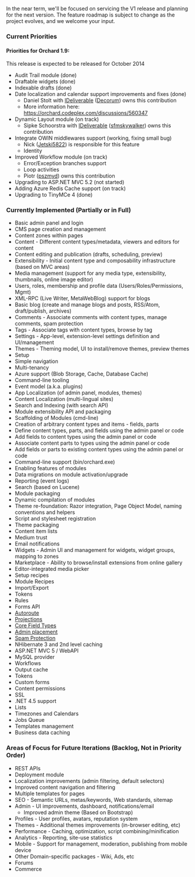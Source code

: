 In the near term, we'll be focused on servicing the V1 release and planning for the next version.
The feature roadmap is subject to change as the project evolves, and we welcome your input.

### Current Priorities

#### Priorities for Orchard 1.9:

This release is expected to be released for October 2014

* Audit Trail module (done)
* Draftable widgets (done)
* Indexable drafts (done)
* Date localization and calendar support improvements and fixes (done)
  * Daniel Stolt with [IDeliverable](http://www.ideliverable.com) ([Decorum](https://www.codeplex.com/site/users/view/Decorum)) owns this contribution
  * More information here: https://orchard.codeplex.com/discussions/560347
* Dynamic Layout module (on track)
  * Sipke Schoorstra with [IDeliverable](http://www.ideliverable.com) ([sfmskywalker](https://www.codeplex.com/site/users/view/sfmskywalker)) owns this contribution
* Integrate OWIN middlewares support  (working, fixing small bug)
  * Nick ([Jetski5822](https://www.codeplex.com/site/users/view/Jetski5822)) is responsible for this feature
  * Identity
* Improved Workflow module (on track)
  * Error/Exception branches support
  * Loop activities
  * Piotr ([pszmyd](https://www.codeplex.com/site/users/view/pszmyd)) owns this contribution
* Upgrading to ASP.NET MVC 5.2 (not started)
* Adding Azure Redis Cache support (on track)
* Upgrading to TinyMCe 4 (done)

### Currently Implemented (Partially or in Full)

* Basic admin panel and login
* CMS page creation and management
* Content zones within pages
* Content - Different content types/metadata, viewers and editors for content 
* Content editing and publication (drafts, scheduling, preview)
* Extensibility - Initial content type and composability infrastructure (based on MVC areas)
* Media management (support for any media type, extensibility, thumbnails, online image editor)
* Users, roles, membership and profile data (Users/Roles/Permissions, Mgmt)
* XML-RPC (Live Writer, MetaWebBlog) support for blogs
* Basic blog (create and manage blogs and posts, RSS/Atom, draft/publish, archives)
* Comments - Associate comments with content types, manage comments, spam protection
* Tags - Associate tags with content types, browse by tag
* Settings - App-level, extension-level settings definition and UI/management
* Themes - Theming model, UI to install/remove themes, preview themes
* Setup
* Simple navigation
* Multi-tenancy
* Azure support (Blob Storage, Cache, Database Cache)
* Command-line tooling
* Event model (a.k.a. plugins)
* App Localization (of admin panel, modules, themes)
* Content Localization (multi-lingual sites)
* Search and Indexing (with search API)
* Module extensibility API and packaging
* Scaffolding of Modules (cmd-line)
* Creation of arbitrary content types and items - fields, parts
* Define content types, parts, and fields using the admin panel or code
* Add fields to content types using the admin panel or code
* Associate content parts to types using the admin panel or code
* Add fields or parts to existing content types using the admin panel or code
* Command-line support (bin/orchard.exe)
* Enabling features of modules
* Data migrations on module activation/upgrade
* Reporting (event logs)
* Search (based on Lucene)
* Module packaging
* Dynamic compilation of modules
* Theme re-foundation: Razor integration, Page Object Model, naming conventions and helpers
* Script and stylesheet registration
* Theme packaging
* Content item lists
* Medium trust
* Email notifications
* Widgets - Admin UI and management for widgets, widget groups, mapping to zones
* Marketplace - Ability to browse/install extensions from online gallery
* Editor-integrated media picker
* Setup recipes
* Module Recipes
* Import/Export
* Tokens
* Rules
* Forms API
* [Autoroute](http://orchard.codeplex.com/discussions/274916)
* [Projections](http://orchard.codeplex.com/discussions/274915)
* [Core Field Types](http://orchard.codeplex.com/discussions/274918)
* [Admin placement](http://orchard.codeplex.com/discussions/348649)
* [Spam Protection](http://orchard.codeplex.com/discussions/348654)
* NHibernate 3 and 2nd level caching
* ASP.NET MVC 5 / WebAPI
* MySQL provider
* Workflows
* Output cache
* Tokens
* Custom forms
* Content permissions
* SSL
* .NET 4.5 support
* Lists
* Timezones and Calendars
* Jobs Queue
* Templates management 
* Business data caching 

### Areas of Focus for Future Iterations (Backlog, Not in Priority Order)

* REST APIs
* Deployment module
* Localization improvements (admin filtering, default selectors)
* Improved content navigation and filtering
* Multiple templates for pages
* SEO - Semantic URLs, metas/keywords, Web standards, sitemap
* Admin - UI improvements, dashboard, notifications/email
  * Improved admin theme (Based on Bootstrap)
* Profiles - User profiles, avatars, reputation system
* Themes - Additional themes improvements (in-browser editing, etc)
* Performance - Caching, optimization, script combining/minification
* Analytics - Reporting, site-use statistics
* Mobile - Support for management, moderation, publishing from mobile device
* Other Domain-specific packages - Wiki, Ads, etc
* Forums 
* Commerce
